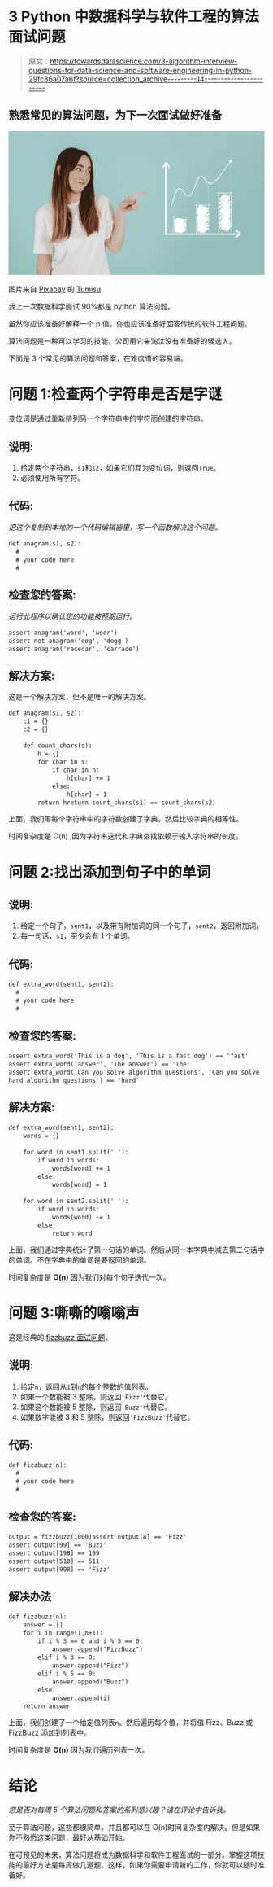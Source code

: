 # 3 Python 中数据科学与软件工程的算法面试问题

> 原文：<https://towardsdatascience.com/3-algorithm-interview-questions-for-data-science-and-software-engineering-in-python-29fc86a07a6f?source=collection_archive---------14----------------------->

## 熟悉常见的算法问题，为下一次面试做好准备

![](img/c80894b9cfbf0f3ab10f862d42e74b8c.png)

图片来自 [Pixabay](https://pixabay.com/?utm_source=link-attribution&utm_medium=referral&utm_campaign=image&utm_content=3373119) 的 [Tumisu](https://pixabay.com/users/Tumisu-148124/?utm_source=link-attribution&utm_medium=referral&utm_campaign=image&utm_content=3373119)

我上一次数据科学面试 90%都是 python 算法问题。

虽然你应该准备好解释一个 p 值，你也应该准备好回答传统的软件工程问题。

算法问题是一种可以学习的技能，公司用它来淘汰没有准备好的候选人。

下面是 3 个常见的算法问题和答案，在难度谱的容易端。

# 问题 1:检查两个字符串是否是字谜

变位词是通过重新排列另一个字符串中的字符而创建的字符串。

## 说明:

1.  给定两个字符串，`s1`和`s2`，如果它们互为变位词，则返回`True`。
2.  必须使用所有字符。

## 代码:

*把这个复制到本地的一个代码编辑器里，写一个函数解决这个问题。*

```
def anagram(s1, s2):
  #
  # your code here
  #
```

## 检查您的答案:

*运行此程序以确认您的功能按预期运行。*

```
assert anagram('word', 'wodr')
assert not anagram('dog', 'dogg')
assert anagram('racecar', 'carrace')
```

## 解决方案:

这是一个解决方案，但不是唯一的解决方案。

```
def anagram(s1, s2):
    c1 = {}
    c2 = {}

    def count_chars(s):
        h = {}
        for char in s:
            if char in h:
                h[char] += 1
            else:
                h[char] = 1
        return hreturn count_chars(s1) == count_chars(s2)
```

上面，我们用每个字符串中的字符数创建了字典，然后比较字典的相等性。

时间复杂度是 O(n) ,因为字符串迭代和字典查找依赖于输入字符串的长度。

# 问题 2:找出添加到句子中的单词

## 说明:

1.  给定一个句子，`sent1`，以及带有附加词的同一个句子，`sent2`，返回附加词。
2.  每一句话，`s1`，至少会有 1 个单词。

## 代码:

```
def extra_word(sent1, sent2):
  #
  # your code here
  #
```

## 检查您的答案:

```
assert extra_word('This is a dog', 'This is a fast dog') == 'fast'
assert extra_word('answer', 'The answer') == 'The'
assert extra_word('Can you solve algorithm questions', 'Can you solve hard algorithm questions') == 'hard'
```

## 解决方案:

```
def extra_word(sent1, sent2):
    words = {}

    for word in sent1.split(' '):
        if word in words:
            words[word] += 1
        else:
            words[word] = 1

    for word in sent2.split(' '):
        if word in words:
            words[word] -= 1
        else:
            return word
```

上面，我们通过字典统计了第一句话的单词。然后从同一本字典中减去第二句话中的单词。不在字典中的单词是要返回的单词。

时间复杂度是 **O(n)** 因为我们对每个句子迭代一次。

# 问题 3:嘶嘶的嗡嗡声

这是经典的 [fizzbuzz 面试问题](https://news.ycombinator.com/item?id=20778669)。

## 说明:

1.  给定`n`，返回从`1`到`n`的每个整数的值列表。
2.  如果一个数能被 3 整除，则返回`'Fizz'`代替它。
3.  如果这个数能被 5 整除，则返回`'Buzz'`代替它。
4.  如果数字能被 3 和 5 整除，则返回`'FizzBuzz'`代替它。

## 代码:

```
def fizzbuzz(n):
  #
  # your code here
  #
```

## 检查您的答案:

```
output = fizzbuzz(1000)assert output[8] == 'Fizz'
assert output[99] == 'Buzz'
assert output[198] == 199
assert output[510] == 511
assert output[998] == 'Fizz'
```

## 解决办法

```
def fizzbuzz(n):
    answer = []
    for i in range(1,n+1):
        if i % 3 == 0 and i % 5 == 0:
            answer.append("FizzBuzz")
        elif i % 3 == 0:
            answer.append("Fizz")
        elif i % 5 == 0:
            answer.append("Buzz")
        else:
            answer.append(i)
    return answer
```

上面，我们创建了一个给定值列表`n`。然后遍历每个值，并将值 Fizz、Buzz 或 FizzBuzz 添加到列表中。

时间复杂度是 **O(n)** 因为我们遍历列表一次。

# 结论

*您是否对每周 5 个算法问题和答案的系列感兴趣？请在评论中告诉我。*

至于算法问题，这些都很简单，并且都可以在 O(n)时间复杂度内解决。但是如果你不熟悉这类问题，最好从基础开始。

在可预见的未来，算法问题将成为数据科学和软件工程面试的一部分。掌握这项技能的最好方法是每周做几道题。这样，如果你需要申请新的工作，你就可以随时准备好。